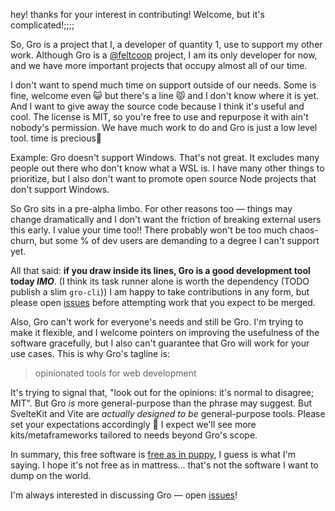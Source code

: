 hey! thanks for your interest in contributing! Welcome, but it's complicated!;;;;

So, Gro is a project that I, a developer of quantity 1, use to support my other work.
Although Gro is a [@feltcoop](https://github.com/feltcoop) project,
I am its only developer for now,
and we have more important projects that occupy almost all of our time.

I don't want to spend much time on support outside of our needs.
Some is fine, welcome even 😺 but there's a line 😾 and I don't know where it is yet.
And I want to give away the source code because I think it's useful and cool.
The license is MIT, so you're free to use and repurpose it with ain't nobody's permission.
We have much work to do and Gro is just a low level tool.
time is precious🌄

Example: Gro doesn't support Windows. That's not great.
It excludes many people out there who don't know what a WSL is.
I have many other things to prioritize,
but I also don't want to promote open source Node projects that don't support Windows.

So Gro sits in a pre-alpha limbo. For other reasons too —
things may change dramatically and I don't want the friction of breaking external users this early.
I value your time too!! There probably won't be too much chaos-churn,
but some % of dev users are demanding to a degree I can't support yet.

All that said: **if you draw inside its lines, Gro is a good development tool today _IMO_**.
(I think its task runner alone is worth the dependency (TODO publish a slim `gro-cli`))
I am happy to take contributions in any form,
but please open [issues](https://github.com/feltcoop/gro/issues)
before attempting work that you expect to be merged.

Also, Gro can't work for everyone's needs and still be Gro.
I'm trying to make it flexible, and I welcome pointers
on improving the usefulness of the software gracefully,
but I also can't guarantee that Gro will work for your use cases.
This is why Gro's tagline is:

> opinionated tools for web development

It's trying to signal that, "look out for the opinions: it's normal to disagree; MIT".
But Gro _is_ more general-purpose than the phrase may suggest.
But SvelteKit and Vite are _actually designed to be_ general-purpose tools.
Please set your expectations accordingly 🐢
I expect we'll see more kits/metaframeworks tailored to needs beyond Gro's scope.

In summary, this free software is
[free as in puppy](https://twitter.com/GalaxyKate/status/1371159136684105728),
I guess is what I'm saying.
I hope it's not free as in mattress... that's not the software I want to dump on the world.

I'm always interested in discussing Gro — open [issues](https://github.com/feltcoop/gro/issues)!
